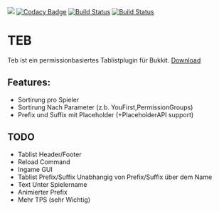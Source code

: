 [![](https://jitpack.io/v/Phyrone/TEB.svg)](https://jitpack.io/#Phyrone/TEB) [![Codacy Badge](https://api.codacy.com/project/badge/Grade/deb875880ff84af6b5e4afd006176133)](https://www.codacy.com/app/Phyrone/TEB?utm_source=github.com&amp;utm_medium=referral&amp;utm_content=Phyrone/TEB&amp;utm_campaign=Badge_Grade) [![Build Status](https://travis-ci.org/Phyrone/TEB.svg?branch=master)](https://travis-ci.org/Phyrone/TEB) [![Build Status](https://ci.phyrone.de/buildStatus/icon?job=TEB/master)](https://ci.phyrone.de/job/TEB/job/master/)
# TEB
Teb ist ein permissionbasiertes Tablistplugin für Bukkit.
[Download](https://ci.phyrone.de/job/TEB/job/master/)
## Features:
- Sortirung pro Spieler
- Sortirung Nach Parameter (z.b. YouFirst,PermissionGroups)
- Prefix und Suffix mit Placeholder (+PlaceholderAPI support)
## TODO
- Tablist Header/Footer
- Reload Command
- Ingame GUI
- Tablist Prefix/Suffix Unabhangig von Prefix/Suffix über dem Name
- Text Unter Spielername
- Animierter Prefix
- Mehr TPS (sehr Wichtig)
